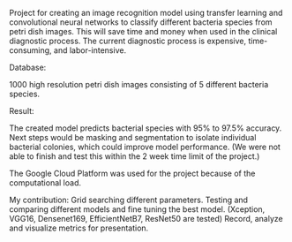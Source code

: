 
Project for creating an image recognition model using transfer learning and convolutional neural networks to classify different bacteria species from petri dish images. This will save time and money when used in the clinical diagnostic process. The current diagnostic process is expensive, time-consuming, and labor-intensive.

Database: 

1000 high resolution petri dish images consisting of 5 different bacteria species.

Result:

The created model predicts bacterial species with 95% to 97.5% accuracy. Next steps would be masking and segmentation to isolate individual bacterial colonies, which could improve model performance. (We were not able to finish and test this within the 2 week time limit of the project.)

The Google Cloud Platform was used for the project because of the computational load.

My contribution: Grid searching different parameters. Testing and comparing different models and fine tuning the best model. (Xception, VGG16, Densenet169, EfficientNetB7, ResNet50 are tested) Record, analyze and visualize metrics for presentation.
